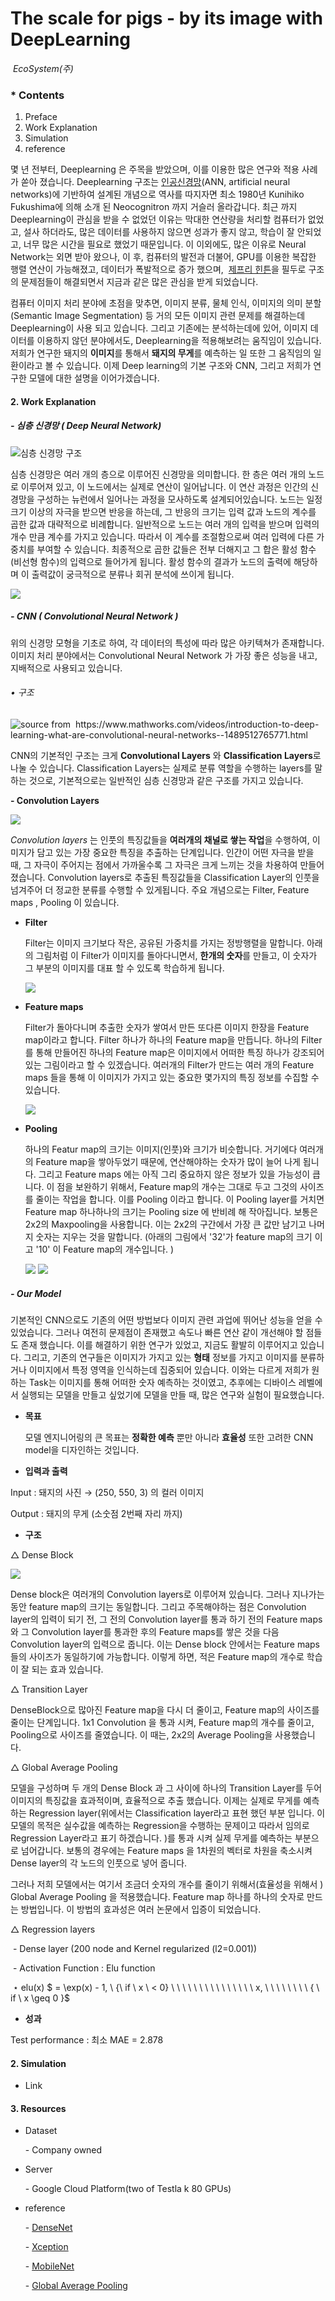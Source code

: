 

#  The scale for pigs                                                                                         	   		                                        	  -  by its image with DeepLearning

​														*EcoSystem(주)*

### * Contents 

1. Preface 
2. Work Explanation 
3. Simulation
4. reference 



  몇 년 전부터,  Deeplearning 은 주목을 받았으며, 이를 이용한 많은 연구와 적용 사례가 쏟아 졌습니다. Deeplearning 구조는 [인공신경망](https://ko.wikipedia.org/wiki/%EC%9D%B8%EA%B3%B5%EC%8B%A0%EA%B2%BD%EB%A7%9D)(ANN, artificial neural networks)에 기반하여 설계된 개념으로 역사를 따지자면 최소 1980년 Kunihiko Fukushima에 의해 소개 된 Neocognitron 까지 거슬러 올라갑니다. 최근 까지 Deeplearning이 관심을 받을 수 없었던 이유는 막대한 연산량을 처리할 컴퓨터가 없었고, 설사 하더라도, 많은 데이터를 사용하지 않으면 성과가 좋지 않고, 학습이 잘 안되었고, 너무 많은 시간을 필요로 했었기 때문입니다. 이 이외에도,  많은 이유로 Neural Network는 외면 받아 왔으나, 이 후, 컴퓨터의 발전과 더불어, GPU를 이용한 복잡한 행렬 연산이 가능해졌고, 데이터가 폭발적으로 증가 했으며,  [제프리 힌튼](https://ko.wikipedia.org/wiki/%EC%A0%9C%ED%94%84%EB%A6%AC_%ED%9E%8C%ED%8A%BC)을 필두로 구조의 문제점들이 해결되면서 지금과 같은 많은 관심을 받게 되었습니다. 

  컴퓨터 이미지 처리 분야에 초점을 맞추면, 이미지 분류, 물체 인식, 이미지의 의미 분할(Semantic Image Segmentation) 등 거의 모든 이미지 관련 문제를 해결하는데 Deeplearning이 사용 되고 있습니다. 그리고 기존에는 분석하는데에 있어,  이미지 데이터를 이용하지 않던 분야에서도, Deeplearning을 적용해보려는 움직임이 있습니다. 저희가 연구한 돼지의 **이미지**를 통해서 **돼지의 무게**를 예측하는 일 또한 그 움직임의 일환이라고 볼 수 있습니다. 이제 Deep learning의 기본 구조와 CNN, 그리고 저희가 연구한 모델에 대한 설명을 이어가겠습니다.

#### 2. Work Explanation  

##### \- 심층 신경망 ( Deep Neural Network) 

![심층 신경망 구조](https://www.dropbox.com/s/wqnvl74g5vr8c1c/Screenshot%202018-07-22%2014.08.41.png?raw=1)

  심층 신경망은 여러 개의 층으로 이루어진 신경망을 의미합니다. 한 층은 여러 개의 노드로 이루어져 있고, 이 노드에서는 실제로 연산이 일어납니다. 이 연산 과정은 인간의 신경망을 구성하는 뉴런에서 일어나는 과정을 모사하도록 설계되어있습니다. 노드는 일정 크기 이상의 자극을 받으면 반응을 하는데, 그 반응의 크기는 입력 값과 노드의 계수를 곱한 값과 대략적으로 비례합니다. 일반적으로 노드는 여러 개의 입력을 받으며 입력의 개수 만큼 계수를 가지고 있습니다. 따라서 이 계수를 조절함으로써 여러 입력에 다른 가중치를 부여할 수 있습니다. 최종적으로 곱한 값들은 전부 더해지고 그 합은 활성 함수(비선형 함수)의 입력으로 들어가게 됩니다. 활성 함수의 결과가 노드의 출력에 해당하며 이 출력값이 궁극적으로 분류나 회귀 분석에 쓰이게 됩니다. 

![](https://media.giphy.com/media/9D4VNUlj9de830DUXh/giphy.gif)

##### - CNN ( Convolutional Neural Network ) 

  위의 신경망 모형을 기초로 하여, 각 데이터의 특성에 따라 많은 아키텍쳐가 존재합니다. 이미지 처리 분야에서는 Convolutional Neural Network 가 가장 좋은 성능을 내고, 지배적으로 사용되고 있습니다. 

###### 	 • 구조

![source from  <https://www.mathworks.com/videos/introduction-to-deep-learning-what-are-convolutional-neural-networks--1489512765771.html>](https://www.dropbox.com/s/lkqy3yeo9o3es2o/Screenshot%202018-07-22%2014.53.07.png?raw=1)

  CNN의 기본적인 구조는 크게 **Convolutional Layers** 와  **Classification Layers**로 나눌 수 있습니다. Classification Layers는 실제로 분류 역할을 수행하는 layers를 말하는 것으로,  기본적으로는 일반적인 심층 신경망과 같은 구조를 가지고 있습니다.  

**\- Convolution Layers**

![](https://www.dropbox.com/s/lqfkstvowgye6kh/Screenshot%202018-07-22%2015.07.29.png?raw=1)

   *Convolution layers* 는 인풋의 특징값들을 **여러개의 채널로 쌓는 작업**을 수행하여, 이미지가 담고 있는 가장 중요한 특징을 추출하는 단계입니다.  인간이 어떤 자극을 받을 때, 그 자극이 주어지는 점에서 가까울수록 그 자극은 크게 느끼는 것을 차용하여 만들어졌습니다. Convolution layers로 추출된 특징값들을 Classification Layer의 인풋을 넘겨주어 더 정교한 분류를 수행할 수 있게됩니다. 주요 개념으로는 Filter, Feature maps , Pooling 이 있습니다.

- **Filter** 

  Filter는 이미지 크기보다 작은, 공유된 가중치를 가지는 정방행렬을 말합니다. 아래의 그림처럼 이 Filter가 이미지를 돌아다니면서, **한개의 숫자**를 만들고, 이 숫자가 그 부분의 이미지를 대표 할 수 있도록 학습하게 됩니다. 

  <img src="https://cdn-images-1.medium.com/max/1600/1*ubmJTEy3edn5QYm5hNPmVg@2x.gif">

- **Feature maps** 

    Filter가 돌아다니며 추출한 숫자가 쌓여서 만든 또다른 이미지 한장을 Feature map이라고 합니다. Filter 하나가 하나의 Feature map을 만듭니다. 하나의 Filter를 통해 만들어진 하나의 Feature map은 이미지에서 어떠한 특징 하나가 강조되어 있는 그림이라고 할 수 있겠습니다. 여러개의 Filter가 만드는 여러 개의 Feature maps 들을 통해 이 이미지가 가지고 있는 중요한 몇가지의 특징 정보를 수집할 수 있습니다.  

  <img src="https://cdn-images-1.medium.com/max/1600/1*45GSvnTvpHV0oiRr78dBiw@2x.png">

- **Pooling** 

    하나의 Featur map의 크기는 이미지(인풋)와 크기가 비슷합니다. 거기에다 여러개의 Feature map을 쌓아두었기 때문에, 연산해야하는 숫자가 많이 늘어 나게 됩니다. 그리고 Feature maps 에는 아직 그리 중요하지 않은 정보가 있을 가능성이 큽니다. 이 점을 보완하기 위해서,  Feature map의 개수는 그대로 두고 그것의 사이즈를 줄이는 작업을 합니다. 이를 Pooling 이라고 합니다. 이 Pooling layer를 거치면 Feature map  하나하나의 크기는 Pooling size 에 반비례 해 작아집니다. 보통은 2x2의  Maxpooling을 사용합니다. 이는 2x2의 구간에서 가장 큰 값만 남기고 나머지 숫자는 지우는 것을 말합니다. (아래의 그림에서 '32'가 feature map의 크기 이고 '10' 이 Feature map의 개수입니다. )

  <img src="https://cdn-images-1.medium.com/max/1600/1*ReZNSf_Yr7Q1nqegGirsMQ@2x.png">

  <img src="https://cdn-images-1.medium.com/max/1600/1*sExirX4-kgM0P66PysNQ4A@2x.png">

  

##### - Our Model 

   기본적인 CNN으로도 기존의 어떤 방법보다 이미지 관련 과업에 뛰어난 성능을 얻을 수 있었습니다. 그러나 여전히 문제점이 존재했고 속도나 빠른 연산 같이 개선해야 할 점들도 존재 했습니다. 이를 해결하기 위한 연구가 있었고, 지금도 활발히 이루어지고 있습니다. 그리고, 기존의 연구들은 이미지가 가지고 있는 **형태** 정보를 가지고 이미지를 분류하거나 이미지에서 특정 영역을 인식하는데 집중되어 있습니다. 이와는 다르게 저희가 원하는 Task는 이미지를 통해 어떠한 숫자 예측하는 것이였고, 추후에는 디바이스 레벨에서 실행되는 모델을 만들고 싶었기에 모델을 만들 때, 많은 연구와 실험이 필요했습니다. 



* **목표**

  모델 엔지니어링의 큰 목표는 **정확한 예측** 뿐만 아니라 **효율성** 또한 고려한 CNN model을 디자인하는 것입니다.



- **입력과 출력** 

Input : 돼지의 사진 $\rightarrow$ (250, 550, 3) 의 컬러 이미지 

Output : 돼지의 무게 (소숫점 2번째 자리 까지)



- **구조** 

$\triangle$ Dense Block 

![](https://i.ytimg.com/vi/teqDK6KWvTs/hqdefault.jpg)

  Dense block은 여러개의 Convolution layers로 이루어져 있습니다. 그러나 지나가는 동안 feature map의 크기는 동일합니다. 그리고 주목해야하는 점은 Convolution layer의 입력이 되기 전,  그 전의 Convolution layer를 통과 하기 전의 Feature maps와 그 Convolution layer를 통과한 후의 Feature maps를 쌓은 것을 다음 Convolution layer의 입력으로 줍니다. 이는 Dense block 안에서는 Feature maps 들의 사이즈가 동일하기에 가능합니다.  이렇게 하면, 적은 Feature map의 개수로 학습이 잘 되는 효과 있습니다. 

$\triangle$ Transition Layer 

  DenseBlock으로 많아진 Feature map을 다시 더 줄이고, Feature map의 사이즈를 줄이는 단계입니다.  1x1 Convolution 을 통과 시켜, Feature map의 개수를 줄이고, Pooling으로 사이즈를 줄였습니다. 이 때는, 2x2의 Average Pooling을 사용했습니다. 

$\triangle$ Global Average Pooling

  모델을 구성하며 두 개의 Dense Block  과 그 사이에 하나의 Transition Layer를 두어 이미지의 특징값을 효과적이며, 효율적으로 추출 했습니다. 이제는 실제로 무게를 예측하는 Regression layer(위에서는 Classification layer라고 표현 했던 부분 입니다. 이 모델의 목적은 실수값을 예측하는 Regression을 수행하는 문제이고 따라서 임의로 Regression Layer라고 표기 하겠습니다. )를 통과 시켜 실제 무게를 예측하는 부분으로 넘어갑니다. 보통의 경우에는 Feature maps 을 1차원의 벡터로 차원을 축소시켜 Dense layer의 각 노드의 인풋으로 넣어 줍니다.

  그러나 저희 모델에서는 여기서 조금더 숫자의 개수를 줄이기 위해서(효율성을 위해서 ) Global Average Pooling 을 적용했습니다. Feature map 하나를 하나의 숫자로 만드는 방법입니다. 이 방법의 효과성은 여러 논문에서 입증이 되었습니다. 



$\triangle$ Regression layers 



​		\- Dense layer (200 node and Kernel regularized (l2=0.001)) 

​		\- Activation Function : Elu function

​			 $\star$  elu(x)  $ = \exp(x) - 1, \ \{\ if  \ x \ < 0\} \\   \ \ \ \ \ \ \ \ \ \ \ \ \ \ x, \ \ \ \ \ \ \ \ \{ \ if \ x \geq 0 \}$



- **성과** 

Test performance : 최소 MAE = 2.878



#### 2. Simulation 

* Link



#### 3. Resources  

- Dataset 

  \- Company owned

- Server 

  \- Google Cloud Platform(two of Testla k 80 GPUs)

- reference 

  \- [DenseNet](https://arxiv.org/abs/1608.06993)

  \- [Xception](https://arxiv.org/pdf/1610.02357)

  \- [MobileNet](https://arxiv.org/abs/1704.04861)

  \- [Global Average Pooling](http://webia.lip6.fr/~cord/pdfs/news/2017CordPoolingDeepNets.pdf)